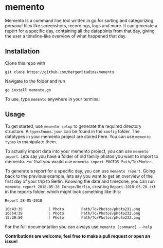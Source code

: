 # memento

Memento is a command line tool written in go for sorting and categorizing personal files like screenshots, recordings, logs and more. It can generate a report for a specific day, containing all the datapoints from that day, giving the user a timeline-like overview  of what happened that day. 

## Installation

Clone this repo with

```
git clone https://github.com/MergenStudios/memento
```

Navigate to the folder and run

```
go install memento.go
```

To use, type `memento` anywhere in your terminal

## Usage

To get started, use `memento setup` to generate the required directory structure. A `typesEnums.json` can be found in the `config` folder. The datatypes in your memento project are stored here. You can use `memento types` to manipulate them. 

To actually import data into your memento project, you can use `memento import`. Lets say you have a folder of old family photos you want to import to memento. For that you would use `memento import PHOTOS Path/To/Photos`.

To generate a report for a specific day, you can use `memento report`. Going back to the previous example, lets say you want to get an overview of the first day of your trip to Berlin. Knowing the date and timezone, you can run `memento report 2018-05-28 Europe/Berlin`, creating `Report-2018-05-28.txt` in the reports folder, which might look something like this:

```
Report 28-05-2018

10:43:35            | Photo        Path/To/Photos/photo231.png
10:54:39            | Photo        Path/To/Photos/photo232.png
15:38:50            | Photo        Path/To/Photos/photo233.png
```

For the full documentation you can always use `memento [command] --help`

**Contributions are welcome, feel free to make a pull request or open an issue!**
